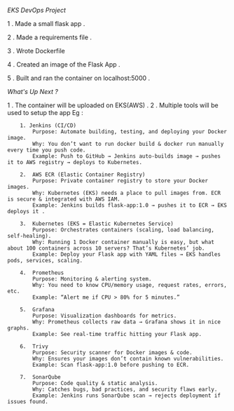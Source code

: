 *EKS DevOps Project*

1 . Made a small flask app .

2 . Made a requirements file .

3 . Wrote Dockerfile 

4 . Created an image of the Flask App .
 
5 . Built and ran the container on localhost:5000 .



*What's Up Next ?*

1 . The container will be uploaded on EKS(AWS) .
2 . Multiple tools will be used to setup the app 
    Eg : 
        
        1. Jenkins (CI/CD)
            Purpose: Automate building, testing, and deploying your Docker image.
            Why: You don’t want to run docker build & docker run manually every time you push code.
            Example: Push to GitHub → Jenkins auto-builds image → pushes it to AWS registry → deploys to Kubernetes.

        2.  AWS ECR (Elastic Container Registry)
            Purpose: Private container registry to store your Docker images.
            Why: Kubernetes (EKS) needs a place to pull images from. ECR is secure & integrated with AWS IAM.
            Example: Jenkins builds flask-app:1.0 → pushes it to ECR → EKS deploys it .

        3.  Kubernetes (EKS = Elastic Kubernetes Service)
            Purpose: Orchestrates containers (scaling, load balancing, self-healing).
            Why: Running 1 Docker container manually is easy, but what about 100 containers across 10 servers? That’s Kubernetes’ job.
            Example: Deploy your Flask app with YAML files → EKS handles pods, services, scaling.

        4.  Prometheus
            Purpose: Monitoring & alerting system.
            Why: You need to know CPU/memory usage, request rates, errors, etc.
            Example: “Alert me if CPU > 80% for 5 minutes.”

        5.  Grafana
            Purpose: Visualization dashboards for metrics.
            Why: Prometheus collects raw data → Grafana shows it in nice graphs.
            Example: See real-time traffic hitting your Flask app.

        6.  Trivy
            Purpose: Security scanner for Docker images & code.
            Why: Ensures your images don’t contain known vulnerabilities.
            Example: Scan flask-app:1.0 before pushing to ECR.

        7.  SonarQube
            Purpose: Code quality & static analysis.
            Why: Catches bugs, bad practices, and security flaws early.
            Example: Jenkins runs SonarQube scan → rejects deployment if issues found.